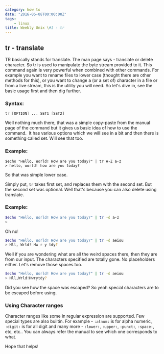 ```yaml
---
category: how to
date: "2016-06-08T00:00:00Z"
tags:
    - linux
title: Weekly Unix \#1 - tr
---
```



## tr - translate
TR basically stands for translate. The man page says - translate or delete character. So tr is used to manipulate the byte stream provided to it. This command again is very powerful when combined with other commands. For example you want to rename files to lower case (thought there are other methods for this), or you want to change a (or a set of) character in a file or from a live stream, this is the utility you will need. So let's dive in, see the basic usage first and then dig further.

### Syntax:

```shell
tr [OPTION] ... SET1 [SET2]
```
Well nothing much there, that was a simple copy-paste from the manual page of the command but it gives us basic idea of how to use the command.  It has various options which we will see in a bit and then there is something called set. Will see that too.

### Example:

```shell
$echo "Hello, World! How are you today?" | tr A-Z a-z
> hello, world! how are you today?
```

So that was simple lower case.

Simply put, `tr` takes first set, and replaces them with the second set. But the second set was optional. Well that's because you can also delete using translate.

### Example:

```bash
$echo "Hello, World! How are you today?" | tr -d a-z
>   
```
<p>Oh no!</p>

```bash
$echo "Hello, World! How are you today?" | tr -d aeiou
> Hll, Wrld! Hw r y tdy?
```
Well if you are wondering what are all the weird spaces there, then they are from our input. The characters specified are totally gone. No placeholders either. Let's remove those spaces too.

```bash
$echo "Hello, World! How are you today?" | tr -d aeiou
> Hll,Wrld!Hwrytdy?
```

Did you see how the space was escaped? So yeah special characters are to be escaped before using.</p>

### Using Character ranges
Character ranges like some in regular expression are supported. Few special types are also builtin. For example - `:alnum:` is for alpha numeric, `:digit:` is for all digit and many more - `:lower:`, `:upper:`, `:punct:`, `:space:`, etc, etc.. You can always refer the manual to see which one corresponds to what.

Hope that helps!
